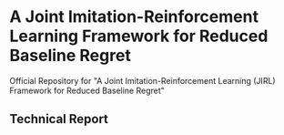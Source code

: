 # A Joint Imitation-Reinforcement Learning Framework for Reduced Baseline Regret

Official Repository for "A Joint Imitation-Reinforcement Learning (JIRL) Framework for Reduced Baseline Regret"

## Technical Report

<div>
	<object data="report/doc/jirl-technical-report.pdf" type="application/pdf" height="100%" width="80%"></object>
</div>

<!-- <embed src="report/doc/jirl-technical-report.pdf" type="application/pdf"> -->